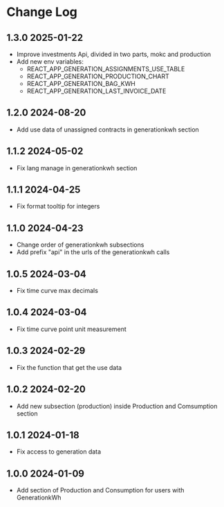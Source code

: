 # Change Log

## 1.3.0 2025-01-22
- Improve investments Api, divided in two parts, mokc and production
- Add new env variables:
    - REACT_APP_GENERATION_ASSIGNMENTS_USE_TABLE
    - REACT_APP_GENERATION_PRODUCTION_CHART
    - REACT_APP_GENERATION_BAG_KWH
    - REACT_APP_GENERATION_LAST_INVOICE_DATE 

## 1.2.0 2024-08-20

- Add use data of unassigned contracts in generationkwh section 

## 1.1.2 2024-05-02

- Fix lang manage in generationkwh section

## 1.1.1 2024-04-25

- Fix format tooltip for integers

## 1.1.0 2024-04-23 

- Change order of generationkwh subsections
- Add prefix "api" in the urls of the generationkwh calls

## 1.0.5 2024-03-04

- Fix time curve max decimals

## 1.0.4 2024-03-04

- Fix time curve point unit measurement

## 1.0.3 2024-02-29

- Fix the function that get the use data

## 1.0.2 2024-02-20

- Add new subsection (production) inside Production and Comsumption section

## 1.0.1 2024-01-18

- Fix access to generation data

## 1.0.0 2024-01-09

- Add section of Production and Consumption for users with GenerationkWh
